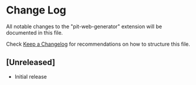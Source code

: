 # Change Log

All notable changes to the "pit-web-generator" extension will be documented in this file.

Check [Keep a Changelog](http://keepachangelog.com/) for recommendations on how to structure this file.

## [Unreleased]

- Initial release